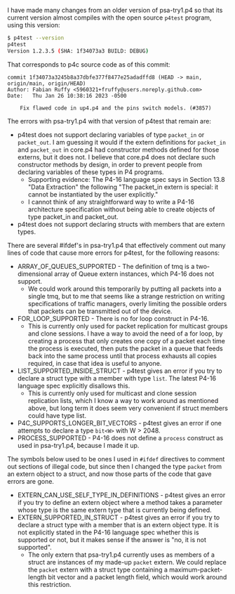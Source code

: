 I have made many changes from an older version of psa-try1.p4 so that
its current version almost compiles with the open source `p4test`
program, using this version:

```bash
$ p4test --version
p4test
Version 1.2.3.5 (SHA: 1f34073a3 BUILD: DEBUG)
```

That corresponds to p4c source code as of this commit:

```
commit 1f34073a3245b8a37dbfe377f8477e25adadffd8 (HEAD -> main, origin/main, origin/HEAD)
Author: Fabian Ruffy <5960321+fruffy@users.noreply.github.com>
Date:   Thu Jan 26 10:38:16 2023 -0500

    Fix flawed code in up4.p4 and the pins switch models. (#3857)
```

The errors with psa-try1.p4 with that version of p4test that remain are:

+ p4test does not support declaring variables of type `packet_in` or
  `packet_out`.  I am guessing it would if the extern definitions for
  `packet_in` and `packet_out` in core.p4 had constructor methods
  defined for those externs, but it does not.  I believe that core.p4
  does not declare such constructor methods by design, in order to
  prevent people from declaring variables of these types in P4
  programs.
  + Supporting evidence: The P4-16 language spec says in Section 13.8
    "Data Extraction" the following "The packet_in extern is special:
    it cannot be instantiated by the user explicitly."
  + I cannot think of any straightforward way to write a P4-16
    architecture specification without being able to create objects of
    type packet_in and packet_out.
+ p4test does not support declaring structs with members that are
  extern types.

There are several #ifdef's in psa-try1.p4 that effectively comment out
many lines of code that cause more errors for p4test, for the
following reasons:

+ ARRAY_OF_QUEUES_SUPPORTED - The definition of tmq is a
  two-dimensional array of Queue extern instances, which P4-16 does
  not support.
  + We could work around this temporarily by putting all packets into
    a single tmq, but to me that seems like a strange restriction on
    writing specifications of traffic managers, overly limiting the
    possible orders that packets can be transmitted out of the device.
+ FOR_LOOP_SUPPORTED - There is no for loop construct in P4-16.
  + This is currently only used for packet replication for multicast
    groups and clone sessions.  I have a way to avoid the need of a
    for loop, by creating a process that only creates one copy of a
    packet each time the process is executed, then puts the packet in
    a queue that feeds back into the same process until that process
    exhausts all copies required, in case that idea is useful to
    anyone.
+ LIST_SUPPORTED_INSIDE_STRUCT - p4test gives an error if you try to
  declare a struct type with a member with type `list`.  The latest
  P4-16 language spec explicitly disallows this.
  + This is currently only used for multicast and clone session
    replication lists, which I know a way to work around as mentioned
    above, but long term it does seem very convenient if struct
    members could have type list.
+ P4C_SUPPORTS_LONGER_BIT_VECTORS - p4test gives an error if one
  attempts to declare a type `bit<W>` with W > 2048.
+ PROCESS_SUPPORTED - P4-16 does not define a `process` construct as
  used in psa-try1.p4, because I made it up.


The symbols below used to be ones I used in `#ifdef` directives to
comment out sections of illegal code, but since then I changed the
type `packet` from an extern object to a struct, and now those parts
of the code that gave errors are gone.

+ EXTERN_CAN_USE_SELF_TYPE_IN_DEFINITIONS - p4test gives an error if
  you try to define an extern object where a method takes a parameter
  whose type is the same extern type that is currently being defined.
+ EXTERN_SUPPORTED_IN_STRUCT - p4test gives an error if you try to
  declare a struct type with a member that is an extern object type.
  It is not explicitly stated in the P4-16 language spec whether this
  is supported or not, but it makes sense if the answer is "no, it is
  not supported".
  + The only extern that psa-try1.p4 currently uses as members of a
    struct are instances of my made-up `packet` extern.  We could
    replace the `packet` extern with a struct type containing a
    maximum-packet-length bit vector and a packet length field, which
    would work around this restriction.

